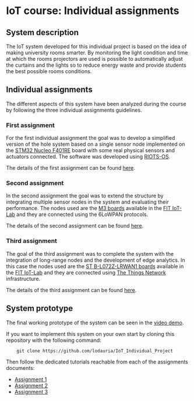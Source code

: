 # IoT course: Individual assignments

## System description

The IoT system developed for this individual project is based on the idea of making university rooms smarter. By monitoring the light condition and time at which the rooms projectors are used is possible to automatically adjust the curtains and the lights so to reduce energy waste and provide students the best possible rooms conditions.

## Individual assignments

The different aspects of this system have been analyzed during the course by following the three individual assignments guidelines.

### First assignment

For the first individual assignment the goal was to develop a simplified version of the hole system based on a single sensor node implemented on the [STM32 Nucleo F401RE](https://www.st.com/en/evaluation-tools/nucleo-f401re.html) board with some real physical sensors and actuators connected. The software was developed using [RIOTS-OS](https://github.com/RIOT-OS/RIOT).

The details of the first assignment can be found [here](first_assignment.md).

### Second assignment

In the second assignment the goal was to extend the structure by integrating multiple sensor nodes in the system and evaluating their performance. The nodes used are the [M3 boards](https://www.iot-lab.info/docs/boards/iot-lab-m3/) available in the [FIT IoT-Lab](https://www.iot-lab.info/) and they are connected using the 6LoWPAN protocols.

The details of the second assignment can be found [here](second_assignment.md).

### Third assignment

The goal of the third assignment was to complete the system with the integration of long-range nodes and the development of edge analytics. In this case the nodes used are the [ST B-L072Z-LRWAN1 boards](https://www.iot-lab.info/docs/boards/st-b-l072z-lrwan1/) available in the [FIT IoT-Lab](https://www.iot-lab.info/) and they are connected using [The Things Network](https://www.thethingsnetwork.org/) infrastructure.

The details of the third assignment can be found [here](third_assignment.md).

## System prototype

The final working prototype of the system can be seen in the [video demo](https://youtu.be/HOkv7nlomJc).

If you want to implement this system on your own start by cloning this repository with the following command:

		git clone https://github.com/lodauria/IoT_Individual_Project

Then follow the dedicated tutorials reachable from each of the assignments documents:

- [Assignment 1](first_assignment.md)
- [Assignment 2](second_assignment.md)
- [Assignment 3](third_assignment.md)
